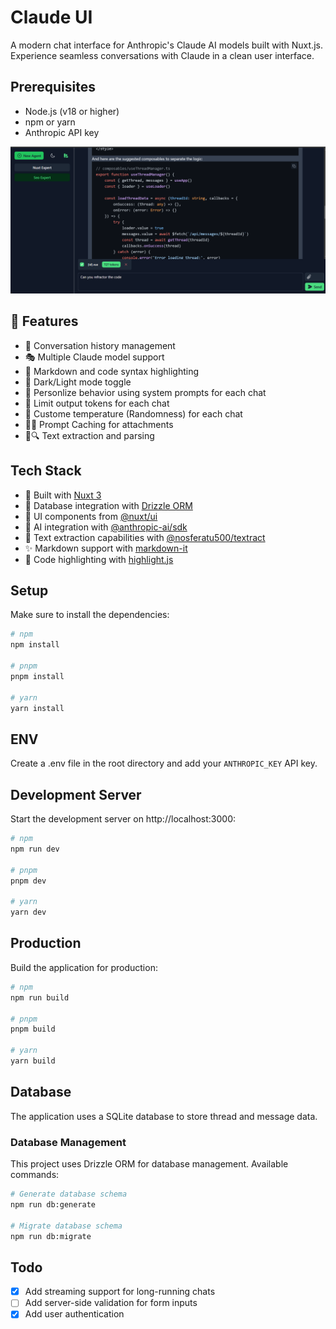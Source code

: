 # Claude UI
A modern chat interface for Anthropic's Claude AI models built with Nuxt.js. Experience seamless conversations with Claude in a clean user interface.

## Prerequisites

- Node.js (v18 or higher)
- npm or yarn
- Anthropic API key

<p align="center">
  <img src="./public/1.PNG" alt="Claude UI Screenshot">
</p>

## 🌟 Features
- 💾 Conversation history management
- 🎭 Multiple Claude model support
- 📝 Markdown and code syntax highlighting
- 🌙 Dark/Light mode toggle
- 🤖 Personlize behavior using system prompts for each chat
- 🎯 Limit output tokens for each chat
- 🔄 Custome temperature (Randomness) for each chat
- 📎💾 Prompt Caching for attachments
- 📝🔍 Text extraction and parsing

## Tech Stack
- 🚀 Built with [Nuxt 3](https://nuxt.com/)
- 💾 Database integration with [Drizzle ORM](https://orm.drizzle.team/)
- 🎨 UI components from [@nuxt/ui](https://ui.nuxt.com/)
- 🤖 AI integration with [@anthropic-ai/sdk](https://www.anthropic.com/)
- 📝 Text extraction capabilities with [@nosferatu500/textract](https://www.npmjs.com/package/@nosferatu500/textract)
- ✨ Markdown support with [markdown-it](https://github.com/markdown-it/markdown-it)
- 🎯 Code highlighting with [highlight.js](https://highlightjs.org/)

## Setup

Make sure to install the dependencies:

```bash
# npm
npm install

# pnpm
pnpm install

# yarn
yarn install
```

## ENV

Create a .env file in the root directory and add your `ANTHROPIC_KEY` API key.

## Development Server

Start the development server on http://localhost:3000:

```bash
# npm
npm run dev

# pnpm
pnpm dev

# yarn
yarn dev
```

## Production

Build the application for production:

```bash
# npm
npm run build

# pnpm
pnpm build

# yarn
yarn build
```

## Database

The application uses a SQLite database to store thread and message data.

### Database Management

This project uses Drizzle ORM for database management. Available commands:

```bash
# Generate database schema
npm run db:generate

# Migrate database schema
npm run db:migrate
```

## Todo

- [x] Add streaming support for long-running chats
- [ ] Add server-side validation for form inputs
- [x] Add user authentication
